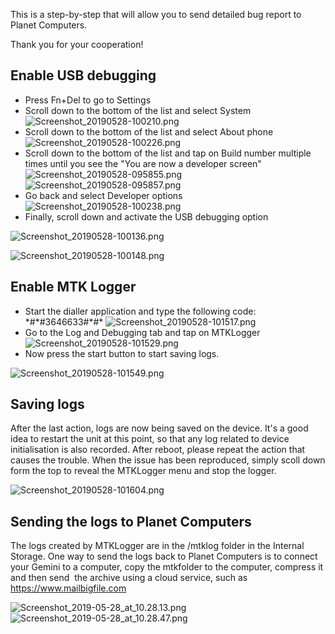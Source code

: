 This is a step-by-step that will allow you to send detailed bug report
to Planet Computers.

Thank you for your cooperation!

## Enable USB debugging

-   Press Fn+Del to go to Settings
-   Scroll down to the bottom of the list and select System
    ![](Screenshot_20190528-100210.png "Screenshot_20190528-100210.png")
-   Scroll down to the bottom of the list and select About phone
    ![](Screenshot_20190528-100226.png "Screenshot_20190528-100226.png")
-   Scroll down to the bottom of the list and tap on Build number
    multiple times until you see the "You are now a developer screen"
    ![](Screenshot_20190528-095855.png "Screenshot_20190528-095855.png")
    ![](Screenshot_20190528-095857.png "Screenshot_20190528-095857.png")
-   Go back and select Developer options
    ![](Screenshot_20190528-100238.png "Screenshot_20190528-100238.png")
-   Finally, scroll down and activate the USB debugging option

![](Screenshot_20190528-100136.png "Screenshot_20190528-100136.png")

![](Screenshot_20190528-100148.png "Screenshot_20190528-100148.png")

## Enable MTK Logger

-   Start the dialler application and type the following code:
    \*#\*#3646633#\*#\*
    ![](Screenshot_20190528-101517.png "Screenshot_20190528-101517.png")
-   Go to the Log and Debugging tab and tap on MTKLogger
    ![](Screenshot_20190528-101529.png "Screenshot_20190528-101529.png")
-   Now press the start button to start saving logs.

![](Screenshot_20190528-101549.png "Screenshot_20190528-101549.png")

##  Saving logs

After the last action, logs are now being saved on the device. It's a
good idea to restart the unit at this point, so that any log related to
device initialisation is also recorded. After reboot, please repeat the
action that causes the trouble. When the issue has been reproduced,
simply scoll down form the top to reveal the MTKLogger menu and stop the
logger.

![](Screenshot_20190528-101604.png "Screenshot_20190528-101604.png")

## Sending the logs to Planet Computers

The logs created by MTKLogger are in the /mtklog folder in the Internal
Storage. One way to send the logs back to Planet Computers is to connect
your Gemini to a computer, copy the mtkfolder to the computer, compress
it and then send  the archive using a cloud service, such as
[<https://www.mailbigfile.com>](https://www.mailbigfile.com)

![](Screenshot_2019-05-28_at_10.28.13.png "Screenshot_2019-05-28_at_10.28.13.png")
![](Screenshot_2019-05-28_at_10.28.47.png "Screenshot_2019-05-28_at_10.28.47.png")